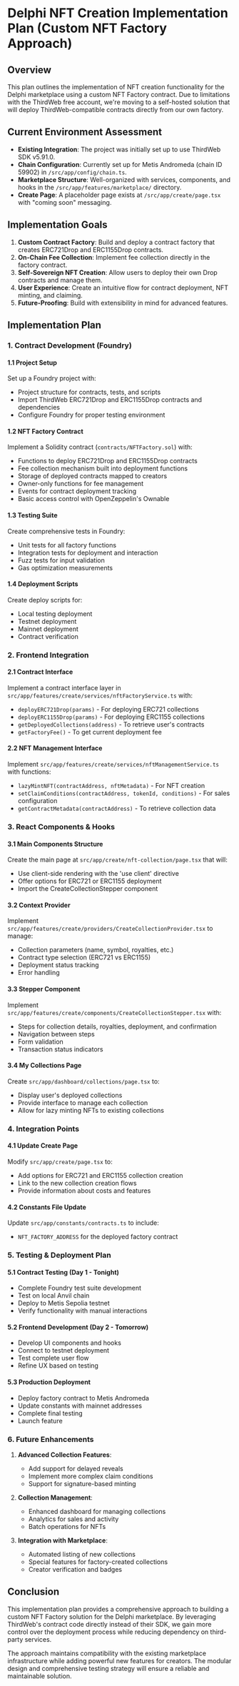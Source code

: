# Delphi NFT Creation Implementation Plan (Custom NFT Factory Approach)

## Overview

This plan outlines the implementation of NFT creation functionality for the Delphi marketplace using a custom NFT Factory contract. Due to limitations with the ThirdWeb free account, we're moving to a self-hosted solution that will deploy ThirdWeb-compatible contracts directly from our own factory.

## Current Environment Assessment

- **Existing Integration**: The project was initially set up to use ThirdWeb SDK v5.91.0.
- **Chain Configuration**: Currently set up for Metis Andromeda (chain ID 59902) in `/src/app/config/chain.ts`.
- **Marketplace Structure**: Well-organized with services, components, and hooks in the `/src/app/features/marketplace/` directory.
- **Create Page**: A placeholder page exists at `/src/app/create/page.tsx` with "coming soon" messaging.

## Implementation Goals

1. **Custom Contract Factory**: Build and deploy a contract factory that creates ERC721Drop and ERC1155Drop contracts.
2. **On-Chain Fee Collection**: Implement fee collection directly in the factory contract.
3. **Self-Sovereign NFT Creation**: Allow users to deploy their own Drop contracts and manage them.
4. **User Experience**: Create an intuitive flow for contract deployment, NFT minting, and claiming.
5. **Future-Proofing**: Build with extensibility in mind for advanced features.

## Implementation Plan

### 1. Contract Development (Foundry)

#### 1.1 Project Setup

Set up a Foundry project with:
- Project structure for contracts, tests, and scripts
- Import ThirdWeb ERC721Drop and ERC1155Drop contracts and dependencies
- Configure Foundry for proper testing environment

#### 1.2 NFT Factory Contract

Implement a Solidity contract (`contracts/NFTFactory.sol`) with:

- Functions to deploy ERC721Drop and ERC1155Drop contracts
- Fee collection mechanism built into deployment functions
- Storage of deployed contracts mapped to creators
- Owner-only functions for fee management
- Events for contract deployment tracking
- Basic access control with OpenZeppelin's Ownable

#### 1.3 Testing Suite

Create comprehensive tests in Foundry:
- Unit tests for all factory functions
- Integration tests for deployment and interaction
- Fuzz tests for input validation
- Gas optimization measurements

#### 1.4 Deployment Scripts

Create deploy scripts for:
- Local testing deployment
- Testnet deployment
- Mainnet deployment
- Contract verification

### 2. Frontend Integration

#### 2.1 Contract Interface

Implement a contract interface layer in `src/app/features/create/services/nftFactoryService.ts` with:
- `deployERC721Drop(params)` - For deploying ERC721 collections
- `deployERC1155Drop(params)` - For deploying ERC1155 collections
- `getDeployedCollections(address)` - To retrieve user's contracts
- `getFactoryFee()` - To get current deployment fee

#### 2.2 NFT Management Interface

Implement `src/app/features/create/services/nftManagementService.ts` with functions:
- `lazyMintNFT(contractAddress, nftMetadata)` - For NFT creation
- `setClaimConditions(contractAddress, tokenId, conditions)` - For sales configuration
- `getContractMetadata(contractAddress)` - To retrieve collection data

### 3. React Components & Hooks

#### 3.1 Main Components Structure

Create the main page at `src/app/create/nft-collection/page.tsx` that will:
- Use client-side rendering with the 'use client' directive
- Offer options for ERC721 or ERC1155 deployment
- Import the CreateCollectionStepper component

#### 3.2 Context Provider

Implement `src/app/features/create/providers/CreateCollectionProvider.tsx` to manage:
- Collection parameters (name, symbol, royalties, etc.)
- Contract type selection (ERC721 vs ERC1155)
- Deployment status tracking
- Error handling

#### 3.3 Stepper Component

Implement `src/app/features/create/components/CreateCollectionStepper.tsx` with:
- Steps for collection details, royalties, deployment, and confirmation
- Navigation between steps
- Form validation
- Transaction status indicators

#### 3.4 My Collections Page

Create `src/app/dashboard/collections/page.tsx` to:
- Display user's deployed collections 
- Provide interface to manage each collection
- Allow for lazy minting NFTs to existing collections

### 4. Integration Points

#### 4.1 Update Create Page

Modify `src/app/create/page.tsx` to:
- Add options for ERC721 and ERC1155 collection creation
- Link to the new collection creation flows
- Provide information about costs and features

#### 4.2 Constants File Update

Update `src/app/constants/contracts.ts` to include:
- `NFT_FACTORY_ADDRESS` for the deployed factory contract

### 5. Testing & Deployment Plan

#### 5.1 Contract Testing (Day 1 - Tonight)
- Complete Foundry test suite development
- Test on local Anvil chain
- Deploy to Metis Sepolia testnet
- Verify functionality with manual interactions

#### 5.2 Frontend Development (Day 2 - Tomorrow)
- Develop UI components and hooks
- Connect to testnet deployment
- Test complete user flow
- Refine UX based on testing

#### 5.3 Production Deployment
- Deploy factory contract to Metis Andromeda
- Update constants with mainnet addresses
- Complete final testing
- Launch feature

### 6. Future Enhancements

1. **Advanced Collection Features**:
   - Add support for delayed reveals
   - Implement more complex claim conditions
   - Support for signature-based minting

2. **Collection Management**:
   - Enhanced dashboard for managing collections
   - Analytics for sales and activity
   - Batch operations for NFTs

3. **Integration with Marketplace**:
   - Automated listing of new collections
   - Special features for factory-created collections
   - Creator verification and badges

## Conclusion

This implementation plan provides a comprehensive approach to building a custom NFT Factory solution for the Delphi marketplace. By leveraging ThirdWeb's contract code directly instead of their SDK, we gain more control over the deployment process while reducing dependency on third-party services.

The approach maintains compatibility with the existing marketplace infrastructure while adding powerful new features for creators. The modular design and comprehensive testing strategy will ensure a reliable and maintainable solution.
